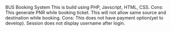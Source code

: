 BUS Booking System
This is build using PHP, Javscript, HTML, CSS.
Cons:
This generate PNR while booking ticket.
This will not allow same source and destination while booking.
Cons:
This does not have payment option(yet to develop).
Session does not display username after login.

